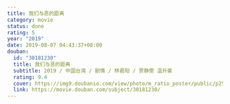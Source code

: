 ```yaml
---
title: 我们与恶的距离
category: movie
status: done
rating: 5
year: "2019"
date: 2019-08-07 04:43:37+08:00
douban:
  id: "30181230"
  title: 我们与恶的距离
  subtitle: 2019 / 中国台湾 / 剧情 / 林君阳 / 贾静雯 温升豪
  rating: 9.4
  cover: https://img9.doubanio.com/view/photo/m_ratio_poster/public/p2554916825.jpg
  link: https://movie.douban.com/subject/30181230/
---
```



